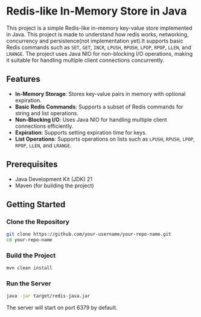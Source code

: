 # Redis-like In-Memory Store in Java

This project is a simple Redis-like in-memory key-value store implemented in Java. This project is made to understand how redis works, networking, concurrency and persistence(not implementation yet).It supports basic Redis commands such as `SET`, `GET`, `INCR`, `LPUSH`, `RPUSH`, `LPOP`, `RPOP`, `LLEN`, and `LRANGE`. The project uses Java NIO for non-blocking I/O operations, making it suitable for handling multiple client connections concurrently.

## Features
- **In-Memory Storage**: Stores key-value pairs in memory with optional expiration.
- **Basic Redis Commands**: Supports a subset of Redis commands for string and list operations.
- **Non-Blocking I/O**: Uses Java NIO for handling multiple client connections efficiently.
- **Expiration**: Supports setting expiration time for keys.
- **List Operations**: Supports operations on lists such as `LPUSH`, `RPUSH`, `LPOP`, `RPOP`, `LLEN`, and `LRANGE`.

## Prerequisites

- Java Development Kit (JDK) 21
- Maven (for building the project)

## Getting Started

### Clone the Repository

```sh
git clone https://github.com/your-username/your-repo-name.git
cd your-repo-name
```

### Build the Project
```sh
mvn clean install
```

### Run the Server
```sh
java -jar target/redis-java.jar
```

The server will start on port 6379 by default.
